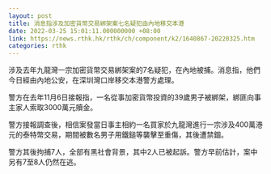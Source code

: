 ```yaml
---
layout: post
title: 消息指涉及加密貨幣交易綁架案七名疑犯由內地移交本港
date: 2022-03-25 15:01:11.000000000 +08:00
link: https://news.rthk.hk/rthk/ch/component/k2/1640867-20220325.htm
categories: rthk
---
```


涉及去年九龍灣一宗加密貨幣交易綁架案的7名疑犯，在內地被捕。消息指，他們今日經由內地公安，在深圳灣口岸移交本港警方處理。 

警方在去年11月6日接報指，一名從事加密貨幣投資的39歲男子被綁架，綁匪向事主家人索取3000萬元贖金。

警方接報調查後，相信案發當日事主相約一名買家於九龍灣進行一宗涉及400萬港元的泰特幣交易，期間被數名男子用鐵鎚等襲擊至重傷，其後遭禁錮。

警方其後拘捕7人，全部有黑社會背景，其中2人已被起訴。警方早前估計，案中另有7至8人仍然在逃。
